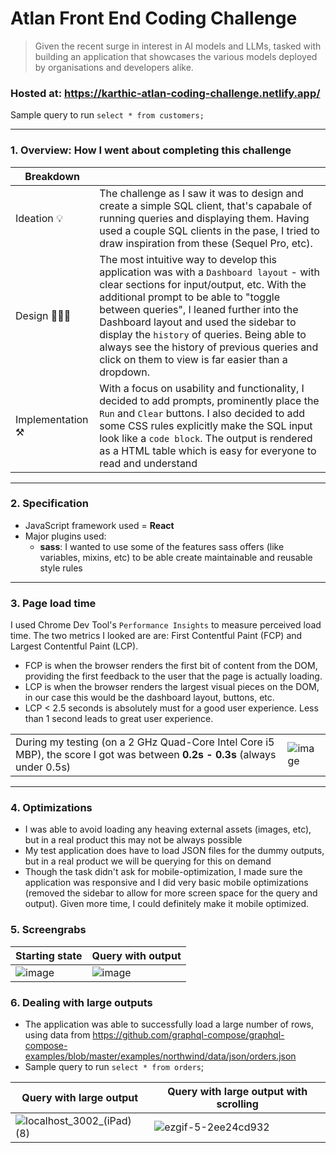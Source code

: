 # Atlan Front End Coding Challenge

> Given the recent surge in interest in AI models and LLMs, tasked with building an application that showcases the various models deployed by organisations and developers alike.

### Hosted at: https://karthic-atlan-coding-challenge.netlify.app/

Sample query to run `select * from customers;`

----------

### 1. Overview: How I went about completing this challenge

| Breakdown  |   |
|---|---|
| Ideation 💡  |  The challenge as I saw it was to design and create a simple SQL client, that's capabale of running queries and displaying them. Having used a couple SQL clients in the pase, I tried to draw inspiration from these (Sequel Pro, etc).  |
| Design 🧑🏻‍🎨  | The most intuitive way to develop this application was with a `Dashboard layout` - with clear sections for input/output, etc. With the additional prompt to be able to "toggle between queries", I leaned further into the Dashboard layout and used the sidebar to display the `history` of queries. Being able to always see the history of previous queries and click on them to view is far easier than a dropdown.  |
| Implementation ⚒️   |  With a focus on usability and functionality, I decided to add prompts, prominently place the `Run` and `Clear` buttons. I also decided to add some CSS rules explicitly make the SQL input look like a `code block`. The output is rendered as a HTML table which is easy for everyone to read and understand |


----------


### 2. Specification

- JavaScript framework used = **React**
- Major plugins used:
  - **sass**: I wanted to use some of the features sass offers (like variables, mixins, etc) to be able create maintainable and reusable style rules


----------


### 3. Page load time

I used Chrome Dev Tool's `Performance Insights` to measure perceived load time. The two metrics I looked are are: First Contentful Paint (FCP) and Largest Contentful Paint (LCP).
- FCP is when the browser renders the first bit of content from the DOM, providing the first feedback to the user that the page is actually loading.
- LCP is when the browser renders the largest visual pieces on the DOM, in our case this would be the dashboard layout, buttons, etc.
- LCP < 2.5 seconds is absolutely must for a good user experience. Less than 1 second leads to great user experience.


|   |   |
|---|---|
| During my testing (on a 2 GHz Quad-Core Intel Core i5 MBP), the score I got was between **0.2s - 0.3s** (always under 0.5s)   |  ![image](https://user-images.githubusercontent.com/8691395/171365937-e4f24bec-6ee5-4297-85f0-f331bd203a8b.png) |


----------

### 4. Optimizations

- I was able to avoid loading any heaving external assets (images, etc), but in a real product this may not be always possible
- My test application does have to load JSON files for the dummy outputs, but in a real product we will be querying for this on demand
- Though the task didn't ask for mobile-optimization, I made sure the application was responsive and I did very basic mobile optimizations (removed the sidebar to allow for more screen space for the query and output). Given more time, I could definitely make it mobile optimized.



### 5. Screengrabs

| Starting state  | Query with output |
|---|---|
| ![image](https://user-images.githubusercontent.com/8691395/171362263-404ddf9c-2aed-4677-9d91-be6e659895a6.png) | ![image](https://user-images.githubusercontent.com/8691395/171362311-9bd4b604-dad8-4814-8456-745eb38742fd.png) |


### 6. Dealing with large outputs
- The application was able to successfully load a large number of rows, using data from https://github.com/graphql-compose/graphql-compose-examples/blob/master/examples/northwind/data/json/orders.json
- Sample query to run `select * from orders`;

|  Query with large output |   Query with large output with scrolling |
|---|---|
| ![localhost_3002_(iPad) (8)](https://user-images.githubusercontent.com/8691395/171368792-89c35ff7-7b07-4f35-99ba-f2fe4ecd3b00.png) |  ![ezgif-5-2ee24cd932](https://user-images.githubusercontent.com/8691395/171369275-68fd243c-b8e8-4e00-acda-ee4974172921.gif) |
